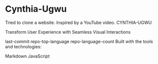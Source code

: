 # Cynthia-Ugwu
Tried to clone a website. Inspired by a YouTube video.
CYNTHIA-UGWU

Transform User Experience with Seamless Visual Interactions

last-commit repo-top-language repo-language-count
Built with the tools and technologies:

Markdown JavaScript

